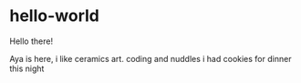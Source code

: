 # hello-world

Hello there!

Aya is here, i like ceramics art. coding and nuddles 
i had cookies for dinner this night 
